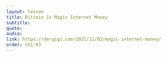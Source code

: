 ```yaml
---
layout: lesson
title: Bitcoin Is Magic Internet Money
subtitle:
quote:
audio:
link: https://dergigi.com/2021/11/02/magic-internet-money/
order: ch1-03
---
```

